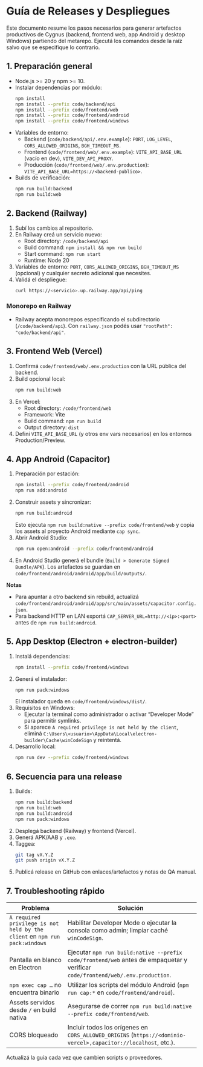 # Guía de Releases y Despliegues

Este documento resume los pasos necesarios para generar artefactos productivos de Cygnus (backend, frontend web, app Android y desktop Windows) partiendo del metarepo. Ejecutá los comandos desde la raíz salvo que se especifique lo contrario.

## 1. Preparación general

- Node.js >= 20 y npm >= 10.
- Instalar dependencias por módulo:
  ```bash
  npm install
  npm install --prefix code/backend/api
  npm install --prefix code/frontend/web
  npm install --prefix code/frontend/android
  npm install --prefix code/frontend/windows
  ```
- Variables de entorno:
  - Backend (`code/backend/api/.env.example`): `PORT`, `LOG_LEVEL`, `CORS_ALLOWED_ORIGINS`, `BGH_TIMEOUT_MS`.
  - Frontend (`code/frontend/web/.env.example`): `VITE_API_BASE_URL` (vacío en dev), `VITE_DEV_API_PROXY`.
  - Producción (`code/frontend/web/.env.production`): `VITE_API_BASE_URL=https://<backend-publico>`.
- Builds de verificación:
  ```bash
  npm run build:backend
  npm run build:web
  ```

## 2. Backend (Railway)

1. Subí los cambios al repositorio.
2. En Railway creá un servicio nuevo:
   - Root directory: `/code/backend/api`
   - Build command: `npm install && npm run build`
   - Start command: `npm run start`
   - Runtime: Node 20
3. Variables de entorno: `PORT`, `CORS_ALLOWED_ORIGINS`, `BGH_TIMEOUT_MS` (opcional) y cualquier secreto adicional que necesites.
4. Validá el despliegue:
   ```bash
   curl https://<servicio>.up.railway.app/api/ping
   ```

### Monorepo en Railway

- Railway acepta monorepos especificando el subdirectorio (`/code/backend/api`). Con `railway.json` podés usar `"rootPath": "code/backend/api"`.

## 3. Frontend Web (Vercel)

1. Confirmá `code/frontend/web/.env.production` con la URL pública del backend.
2. Build opcional local:
   ```bash
   npm run build:web
   ```
3. En Vercel:
   - Root directory: `/code/frontend/web`
   - Framework: Vite
   - Build command: `npm run build`
   - Output directory: `dist`
4. Definí `VITE_API_BASE_URL` (y otros env vars necesarios) en los entornos Production/Preview.

## 4. App Android (Capacitor)

1. Preparación por estación:
   ```bash
   npm install --prefix code/frontend/android
   npm run add:android
   ```
2. Construir assets y sincronizar:
   ```bash
   npm run build:android
   ```
   Esto ejecuta `npm run build:native --prefix code/frontend/web` y copia los assets al proyecto Android mediante `cap sync`.
3. Abrir Android Studio:
   ```bash
   npm run open:android --prefix code/frontend/android
   ```
4. En Android Studio generá el bundle (`Build > Generate Signed Bundle/APK`). Los artefactos se guardan en `code/frontend/android/android/app/build/outputs/`.

**Notas**
- Para apuntar a otro backend sin rebuild, actualizá `code/frontend/android/android/app/src/main/assets/capacitor.config.json`.
- Para backend HTTP en LAN exportá `CAP_SERVER_URL=http://<ip>:<port>` antes de `npm run build:android`.

## 5. App Desktop (Electron + electron-builder)

1. Instalá dependencias:
   ```bash
   npm install --prefix code/frontend/windows
   ```
2. Generá el instalador:
   ```bash
   npm run pack:windows
   ```
   El instalador queda en `code/frontend/windows/dist/`.
3. Requisitos en Windows:
   - Ejecutar la terminal como administrador o activar “Developer Mode” para permitir symlinks.
   - Si aparece `A required privilege is not held by the client`, eliminá `C:\Users\<usuario>\AppData\Local\electron-builder\Cache\winCodeSign` y reintentá.
4. Desarrollo local:
   ```bash
   npm run dev --prefix code/frontend/windows
   ```

## 6. Secuencia para una release

1. Builds:
   ```bash
   npm run build:backend
   npm run build:web
   npm run build:android
   npm run pack:windows
   ```
2. Desplegá backend (Railway) y frontend (Vercel).
3. Generá APK/AAB y `.exe`.
4. Taggea:
   ```bash
   git tag vX.Y.Z
   git push origin vX.Y.Z
   ```
5. Publicá release en GitHub con enlaces/artefactos y notas de QA manual.

## 7. Troubleshooting rápido

| Problema | Solución |
|----------|----------|
| `A required privilege is not held by the client` en `npm run pack:windows` | Habilitar Developer Mode o ejecutar la consola como admin; limpiar caché `winCodeSign`. |
| Pantalla en blanco en Electron | Ejecutar `npm run build:native --prefix code/frontend/web` antes de empaquetar y verificar `code/frontend/web/.env.production`. |
| `npm exec cap …` no encuentra binario | Utilizar los scripts del módulo Android (`npm run cap:*` en `code/frontend/android`). |
| Assets servidos desde `/` en build nativa | Asegurarse de correr `npm run build:native --prefix code/frontend/web`. |
| CORS bloqueado | Incluir todos los orígenes en `CORS_ALLOWED_ORIGINS` (`https://<dominio-vercel>,capacitor://localhost`, etc.). |

Actualizá la guía cada vez que cambien scripts o proveedores.
